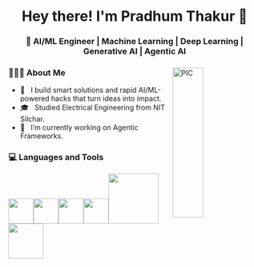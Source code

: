 <h1 align="center">Hey there! I'm Pradhum Thakur 👋 </h1>
<h3 align="center">🚀 AI/ML Engineer | Machine Learning | Deep Learning | Generative AI | Agentic AI </h3>
<div>
<img width = "35%" align="right" alt="PIC" height="300px" 
src="https://media2.giphy.com/media/v1.Y2lkPTc5MGI3NjExanJpeXVoZTk5YWNxeTFiZHcwbWk5ZzZjOHF5OTMyMnRxbGw0OWhkeiZlcD12MV9pbnRlcm5hbF9naWZfYnlfaWQmY3Q9Zw/RDnBOLf1rwsIo/giphy.gif" />
<div align="left"> 
  <h3> 👨🏻‍💻 About Me </h3>

  - 🤔 &nbsp; I build smart solutions and rapid AI/ML-powered hacks that turn ideas into impact.
  - 🎓 &nbsp; Studied Electrical Engineering from NIT Silchar.
  - 💼 &nbsp; I’m currently working on Agentic Frameworks.
 
</div> 
</div>

<div>
  <h3> 💻 Languages and Tools </h3>
  <p>
   <img src="https://media.giphy.com/media/3rCcV6sC1o2GY/giphy.gif" width="50"><img src="https://i.giphy.com/media/LMt9638dO8dftAjtco/200.webp"   width="50"><img src="https://i.giphy.com/media/IdyAQJVN2kVPNUrojM/200.webp" width="50"><img src="https://media.giphy.com/media/SU2ic3wTfuC6JhD1lA/giphy.gif" width="50"><img src="https://media.giphy.com/media/kH1DBkPNyZPOk0BxrM/giphy.gif" width="100"><img src="https://media.giphy.com/media/SsCYf6DRFJrOpP0IoM/giphy.gif" width="70">
  <p>
</div> 


